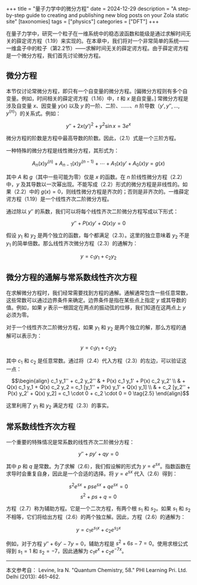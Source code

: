 +++
title = "量子力学中的微分方程"
date = 2024-12-29
description = "A step-by-step guide to creating and publishing new blog posts on your Zola static site"
[taxonomies]
tags = ["physics"]
categories = ["DFT"]
+++

在量子力学中，研究一个粒子在一维系统中的稳态波函数和能级是通过求解时间无关的薛定谔方程（1.19）来实现的。在本章中，我们将对一个非常简单的系统——一维盒子中的粒子（第2.2节）——求解时间无关的薛定谔方程。由于薛定谔方程是一个微分方程，我们首先讨论微分方程。

<!-- more -->

## 微分方程

本节仅讨论常微分方程，即只有一个自变量的微分方程。[偏微分方程则有多个自变量。例如，时间相关的薛定谔方程（1.16）中，$t$ 和 $x$ 是自变量。] 常微分方程是涉及自变量 $x$、因变量 $y(x)$ 以及 $y$ 的一阶、二阶、……、$n$ 阶导数（$y',y'',\ldots,y^{(n)}$）的关系式。例如：

$$y'' + 2x(y')^2 + y^2 \sin x = 3e^x \tag{2.1}$$

微分方程的阶数是方程中最高导数的阶数。因此，（2.1）式是一个三阶方程。

一种特殊的微分方程是线性微分方程，其形式为：

$$A_n(x)y^{(n)} + A_{n-1}(x)y^{(n-1)} + \cdots + A_1(x)y' + A_0(x)y = g(x) \tag{2.2}$$

其中 $A$ 和 $g$（其中一些可能为零）仅是 $x$ 的函数。在 $n$ 阶线性微分方程（2.2）中，$y$ 及其导数以一次幂出现。不能写成（2.2）形式的微分方程是非线性的。如果（2.2）中的 $g(x) = 0$，则线性微分方程是齐次的；否则是非齐次的。一维薛定谔方程（1.19）是一个线性齐次二阶微分方程。

通过除以 $y''$ 的系数，我们可以将每个线性齐次二阶微分方程写成以下形式：

$$y'' + P(x)y' + Q(x)y = 0 \tag{2.3}$$

假设 $y_1$ 和 $y_2$ 是两个独立的函数，每个都满足（2.3）。这里的独立意味着 $y_2$ 不是 $y_1$ 的简单倍数。那么线性齐次微分方程（2.3）的通解为：

$$y = c_1y_1 + c_2y_2 \tag{2.4}$$

## 微分方程的通解与常系数线性齐次方程

在求解微分方程时，我们经常需要找到方程的通解。通解通常包含一些任意常数，这些常数可以通过边界条件来确定。边界条件是指在某些点上指定 $y$ 或其导数的值。例如，如果 $y$ 表示一根固定在两点的振动弦的位移，我们知道在这两点上 $y$ 必须为零。

对于一个线性齐次二阶微分方程，如果 $y_1$ 和 $y_2$ 是两个独立的解，那么方程的通解可以表示为：

$$y = c_1 y_1 + c_2 y_2 \tag{2.4}$$

其中 $c_1$ 和 $c_2$ 是任意常数。通过将（2.4）代入方程（2.3）的左边，可以验证这一点：

$$\begin{align}
c_1 y_1'' + c_2 y_2'' & + P(x) c_1 y_1' + P(x) c_2 y_2'  \\
& + Q(x) c_1 y_1 + Q(x) c_2 y_2 = c_1 [y_1'' + P(x) y_1' + Q(x) y_1] \\
& + c_2 [y_2'' + P(x) y_2' + Q(x) y_2] = c_1 \cdot 0 + c_2 \cdot 0 = 0 \tag{2.5}
\end{align}$$

这里利用了 $y_1$ 和 $y_2$ 满足方程（2.3）的事实。

## 常系数线性齐次方程

一个重要的特殊情况是常系数的线性齐次二阶微分方程：

$$y'' + p y' + q y = 0 \tag{2.6}$$

其中 $p$ 和 $q$ 是常数。为了求解（2.6），我们假设解的形式为 $y = e^{sx}$。指数函数在求导时会重复自身，因此是一个合适的选择。将 $y = e^{sx}$ 代入（2.6）得到：

$$s^2 e^{sx} + p s e^{sx} + q e^{sx} = 0$$
$$s^2 + p s + q = 0 \tag{2.7}$$

方程（2.7）称为辅助方程。它是一个二次方程，有两个根 $s_1$ 和 $s_2$。如果 $s_1$ 和 $s_2$ 不相等，它们将给出方程（2.6）的两个独立解。因此，方程（2.6）的通解为：

$$y = c_1 e^{s_1 x} + c_2 e^{s_2 x} \tag{2.8}$$

例如，对于方程 $y'' + 6y' - 7y = 0$，辅助方程是 $s^2 + 6s - 7 = 0$。使用求根公式得到 $s_1 = 1$ 和 $s_2 = -7$，因此通解为 $c_1 e^x + c_2 e^{-7x}$。


---
本文参考自：
Levine, Ira N. "Quantum Chemistry, 58." PHI Learning Pri. Ltd. Delhi (2013): 461-462.

